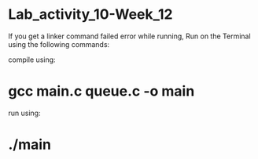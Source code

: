 # Lab_activity_10-Week_12

If you get a linker command failed error while running, 
Run on the Terminal using the following commands:

compile using: 
# gcc main.c queue.c -o main
run using: 
# ./main
